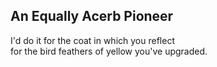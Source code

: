 An Equally Acerb Pioneer
------------------------
I'd do it for the coat in which you reflect  
for the bird feathers of yellow you've upgraded.  
